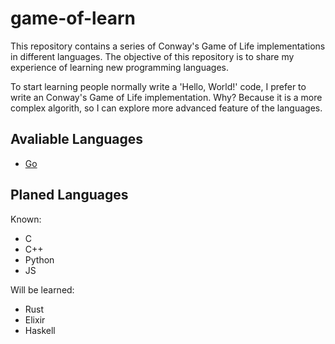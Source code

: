 game-of-learn
=============

This repository contains a series of Conway's Game of Life implementations in different languages. The objective of this repository is to share my experience of learning new programming languages.

To start learning people normally write a 'Hello, World!' code, I prefer to write an Conway's Game of Life implementation. Why? Because it is a more complex algorith, so I can explore more advanced feature of the languages.

## Avaliable Languages

* [Go](go/README.md)

## Planed Languages

Known:

* C
* C++
* Python
* JS

Will be learned:

* Rust
* Elixir
* Haskell
